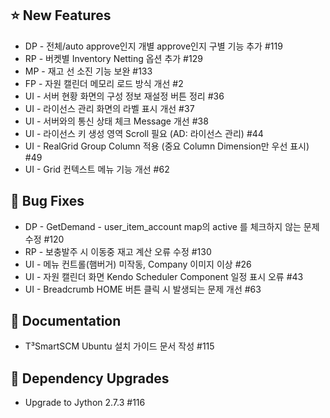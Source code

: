 ## :star: New Features

- DP - 전체/auto approve인지 개별 approve인지 구별 기능 추가 #119
- RP - 버켓별 Inventory Netting 옵션 추가 #129
- MP - 재고 선 소진 기능 보완 #133
- FP - 자원 캘린더 메모리 로드 방식 개선 #2
- UI - 서버 현황 화면의 구성 정보 재설정 버튼 정리 #36
- UI - 라이선스 관리 화면의 라벨 표시 개선 #37
- UI - 서버와의 통신 상태 체크 Message 개선 #38
- UI - 라이선스 키 생성 영역 Scroll 필요 (AD: 라이선스 관리) #44
- UI - RealGrid Group Column 적용 (중요 Column Dimension만 우선 표시) #49
- UI - Grid 컨텍스트 메뉴 기능 개선 #62

## :lady_beetle: Bug Fixes

- DP - GetDemand - user_item_account map의 active 를 체크하지 않는 문제 수정 #120
- RP - 보충발주 시 이동중 재고 계산 오류 수정 #130
- UI - 메뉴 컨트롤(햄버거) 미작동, Company 이미지 이상 #26
- UI - 자원 캘린더 화면 Kendo Scheduler Component 일정 표시 오류 #43
- UI - Breadcrumb HOME 버튼 클릭 시 발생되는 문제 개선 #63

## :notebook_with_decorative_cover: Documentation

- T³SmartSCM Ubuntu 설치 가이드 문서 작성 #115

## :hammer: Dependency Upgrades

- Upgrade to Jython 2.7.3 #116
